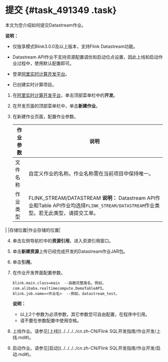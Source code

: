 # 提交 {#task_491349 .task}

本文为您介绍如何提交Datastream作业。

**说明：** 

-   仅独享模式Blink3.0.0及以上版本，支持Flink Datastream功能。
-   Datastream API作业不支持资源配置调优和启动位点设置，因此上线和启动作业过程中，使用默认配置即可。

-   登录[阿里实时计算开发平台](https://stream.console.aliyun.com)。
-   已创建实时计算项目。

1.  在[阿里实时计算开发平台](https://stream.console.aliyun.com)，单击顶部菜单栏中的**开发**。
2.  在开发页面的顶部菜单栏中，单击**新建作业**。
3.  在新建作业页面，配置作业参数。 

    |作业参数|说明|
    |----|--|
    |文件名称|自定义作业的名称。作业名称需在当前项目中保持唯一。|
    |作业类型|FLINK\_STREAM/DATASTREAM **说明：** Datastream API作业和Table API作业均选择`FLINK_STREAM/DATASTREAM`作业类型。若无此类型，请提交工单。

 |
    |存储位置|作业存储的位置|

4.  单击左侧导航栏中的**资源引用**，进入资源引用窗口。
5.  单击**新建资源**上传已经完成开发的Datastream作业JAR包。
6.  单击**引用**。
7.  在作业开发界面配置参数。 

    ``` {#codeblock_mun_2p0_qm4 .language-java}
    blink.main.class=main  --函数完整类名，例如，com.alibaba.realtimecompute.DemoTableAPI。
    blink.job.name=<作业名>  --例如，datastream_test。
    ```

    **说明：** 

    -   以上2个参数为必须参数，其它参数您可自由配置，在程序中引用。
    -   请不要在参数配置中使用空格。
8.  上线作业。请参见[上线](../../../../cn.zh-CN/Flink SQL开发指南/作业开发/上线.md#)。
9.  启动作业。请参见[启动](../../../../cn.zh-CN/Flink SQL开发指南/作业开发/启动.md#)。

